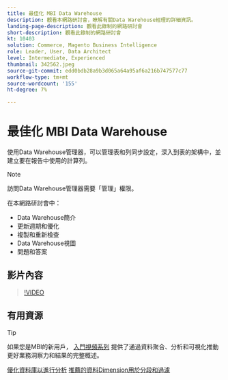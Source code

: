 ```yaml
---
title: 最佳化 MBI Data Warehouse
description: 觀看本網路研討會，瞭解有關Data Warehouse經理的詳細資訊。
landing-page-description: 觀看此錄制的網路研討會
short-description: 觀看此錄制的網路研討會
kt: 10403
solution: Commerce, Magento Business Intelligence
role: Leader, User, Data Architect
level: Intermediate, Experienced
thumbnail: 342562.jpeg
source-git-commit: edd0bdb28a9b3d065a64a95af6a216b747577c77
workflow-type: tm+mt
source-wordcount: '155'
ht-degree: 7%

---
```


# 最佳化 MBI Data Warehouse

使用Data Warehouse管理器，可以管理表和列同步設定，深入到表的架構中，並建立要在報告中使用的計算列。

>[!NOTE]
>
>訪問Data Warehouse管理器需要「管理」權限。

在本網路研討會中：

- Data Warehouse簡介
- 更新週期和優化
- 複製和重新檢查
- Data Warehouse視圖
- 問題和答案

## 影片內容

>[!VIDEO](https://video.tv.adobe.com/v/342562?quality=12&learn=on)

## 有用資源

>[!TIP]
>
>如果您是MBI的新用戶， [入門視頻系列](https://experienceleague.adobe.com/docs/commerce-learn/tutorials/mbi/introduction/1-overview.html) 提供了通過資料聚合、分析和可視化推動更好業務洞察力和結果的完整概述。

[優化資料庫以進行分析](https://experienceleague.adobe.com/docs/commerce-business-intelligence/mbi/best-practices/data/opt-db-analysis.html)
[推薦的資料Dimension用於分段和過濾](https://experienceleague.adobe.com/docs/commerce-business-intelligence/mbi/best-practices/data/segment-filter.html)
